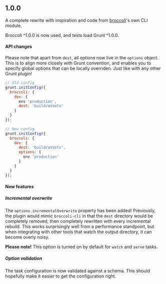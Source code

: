 ## 1.0.0

A complete rewrite with inspiration and code from [broccoli](https://www.npmjs.com/package/broccoli)'s own CLI module.

Broccoli ^1.0.0 is now used, and tests load Grunt ^1.0.0.

#### API changes

Please note that apart from `dest`, all options now live in the `options` object. This is to align more closely with Grunt convention, and enables you to specify global options that can be locally overriden. Just like with any other Grunt plugin!

```js
// Old config
grunt.initConfig({
  broccoli: {
    dev: {
      env 'production',
      dest: 'build/assets'
    }
  }
});

// New config
grunt.initConfig({
  broccoli: {
    dev: {
      dest: 'build/assets',
      options: {
        env 'production'
      }
    }
  }
});
```

#### New features

##### Incremental overwrite

The `options.incrementalOverwrite` property has been added! Previously, the plugin would mimic `broccoli-cli` in that the `dest` directory would be completely removed, then completely rewritten with every incremental rebuild. This works surprisingly well from a performance standpoint, but when integrating with other tools that watch the output directory, it can become overly noisy.

**Please note!** This option is turned on by default for `watch` and `serve` tasks.

##### Option validation

The task configuration is now validated against a schema. This should hopefully make it easier to get the configuration right.
